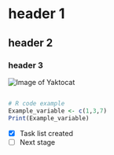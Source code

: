 # header 1 
## header 2
### header 3
![Image of Yaktocat](https://octodex.github.com/images/yaktocat.png)

```r

# R code example
Example_variable <- c(1,3,7)
Print(Example_variable)
```

- [x] Task list created
- [ ] Next stage
